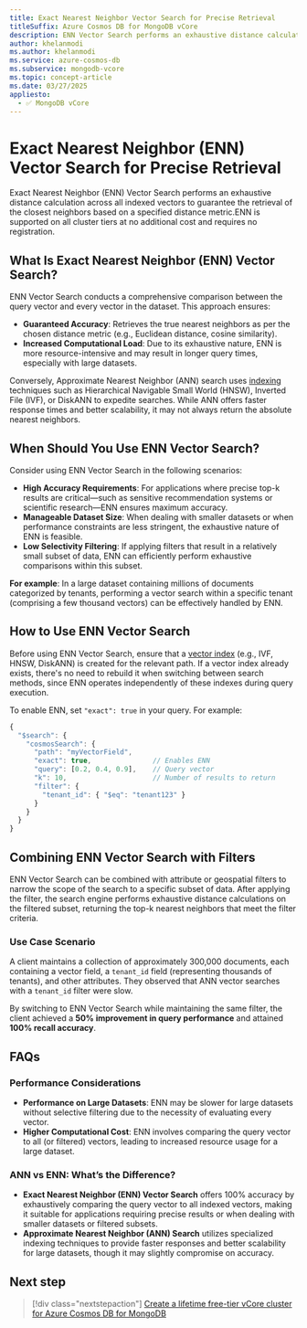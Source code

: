 ```yaml
---
title: Exact Nearest Neighbor Vector Search for Precise Retrieval
titleSuffix: Azure Cosmos DB for MongoDB vCore
description: ENN Vector Search performs an exhaustive distance calculation across all indexed vectors to guarantee retrieval of the closest neighbors based on a specified distance metric.
author: khelanmodi
ms.author: khelanmodi
ms.service: azure-cosmos-db
ms.subservice: mongodb-vcore
ms.topic: concept-article
ms.date: 03/27/2025
appliesto:
  - ✅ MongoDB vCore
---
```


# Exact Nearest Neighbor (ENN) Vector Search for Precise Retrieval

Exact Nearest Neighbor (ENN) Vector Search performs an exhaustive distance calculation across all indexed vectors to guarantee the retrieval of the closest neighbors based on a specified distance metric.​ ENN is supported on all cluster tiers at no additional cost and requires no registration.

## What Is Exact Nearest Neighbor (ENN) Vector Search?

ENN Vector Search conducts a comprehensive comparison between the query vector and every vector in the dataset. This approach ensures:​
- **Guaranteed Accuracy**: Retrieves the true nearest neighbors as per the chosen distance metric (e.g., Euclidean distance, cosine similarity).​
- **Increased Computational Load**: Due to its exhaustive nature, ENN is more resource-intensive and may result in longer query times, especially with large datasets.​

Conversely, Approximate Nearest Neighbor (ANN) search uses [indexing](./vector-search.md) techniques such as Hierarchical Navigable Small World (HNSW), Inverted File (IVF), or DiskANN to expedite searches. While ANN offers faster response times and better scalability, it may not always return the absolute nearest neighbors.​

## When Should You Use ENN Vector Search?

Consider using ENN Vector Search in the following scenarios:
- **High Accuracy Requirements**: ​For applications where precise top-k results are critical—such as sensitive recommendation systems or scientific research—ENN ensures maximum accuracy.​
- **Manageable Dataset Size**: When dealing with smaller datasets or when performance constraints are less stringent, the exhaustive nature of ENN is feasible.​
- **Low Selectivity Filtering**: If applying filters that result in a relatively small subset of data, ENN can efficiently perform exhaustive comparisons within this subset.​

**For example**: In a large dataset containing millions of documents categorized by tenants, performing a vector search within a specific tenant (comprising a few thousand vectors) can be effectively handled by ENN.​

## How to Use ENN Vector Search

Before using ENN Vector Search, ensure that a [vector index](./vector-search.md) (e.g., IVF, HNSW, DiskANN) is created for the relevant path. If a vector index already exists, there's no need to rebuild it when switching between search methods, since ENN operates independently of these indexes during query execution.​

To enable ENN, set `"exact": true` in your query. For example:

```javascript
{
  "$search": {
    "cosmosSearch": {
      "path": "myVectorField",
      "exact": true,               // Enables ENN
      "query": [0.2, 0.4, 0.9],    // Query vector
      "k": 10,                     // Number of results to return
      "filter": {
        "tenant_id": { "$eq": "tenant123" }
      }
    }
  }
}
```

## Combining ENN Vector Search with Filters

ENN Vector Search can be combined with attribute or geospatial filters to narrow the scope of the search to a specific subset of data. After applying the filter, the search engine performs exhaustive distance calculations on the filtered subset, returning the top-k nearest neighbors that meet the filter criteria.​

### Use Case Scenario

A client maintains a collection of approximately 300,000 documents, each containing a vector field, a `tenant_id` field (representing thousands of tenants), and other attributes. They observed that ANN vector searches with a `tenant_id` filter were slow.​

By switching to ENN Vector Search while maintaining the same filter, the client achieved a **50% improvement in query performance** and attained **100% recall accuracy**.​

## FAQs 
### Performance Considerations
- **Performance on Large Datasets**: ENN may be slower for large datasets without selective filtering due to the necessity of evaluating every vector.​
- **Higher Computational Cost**: ENN involves comparing the query vector to all (or filtered) vectors, leading to increased resource usage for a large dataset.

### ANN vs ENN: What’s the Difference?

- **Exact Nearest Neighbor (ENN) Vector Search** offers 100% accuracy by exhaustively comparing the query vector to all indexed vectors, making it suitable for applications requiring precise results or when dealing with smaller datasets or filtered subsets.
- **Approximate Nearest Neighbor (ANN) Search** utilizes specialized indexing techniques to provide faster responses and better scalability for large datasets, though it may slightly compromise on accuracy.

## Next step

> [!div class="nextstepaction"]
> [Create a lifetime free-tier vCore cluster for Azure Cosmos DB for MongoDB](free-tier.md)